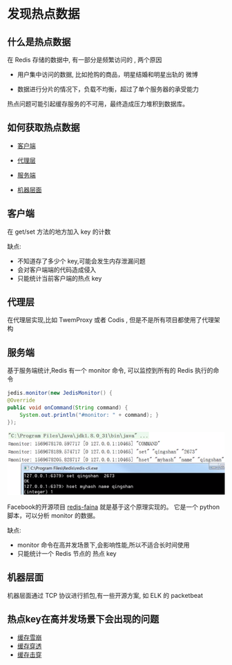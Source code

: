 # 发现热点数据

## 什么是热点数据

在 Redis 存储的数据中, 有一部分是频繁访问的 , 两个原因

- 用户集中访问的数据, 比如抢购的商品，明星结婚和明星出轨的 微博

- 数据进行分片的情况下，负载不均衡，超过了单个服务器的承受能力

热点问题可能引起缓存服务的不可用，最终造成压力堆积到数据库。

## 如何获取热点数据

- [客户端](#客户端)
- [代理层](#代理层)
- [服务端](#服务端)

- [机器层面](#机器层面)

## 客户端

在 get/set 方法的地方加入 key 的计数 

缺点:

- 不知道存了多少个 key,可能会发生内存泄漏问题
- 会对客户端端的代码造成侵入
- 只能统计当前客户端的热点 key

## 代理层

在代理层实现,比如 TwemProxy 或者 Codis , 但是不是所有项目都使用了代理架构

## 服务端

基于服务端统计,Redis 有一个 monitor 命令, 可以监控到所有的 Redis 执行的命令

```java
jedis.monitor(new JedisMonitor() {
@Override
public void onCommand(String command) {
	System.out.println("#monitor: " + command); }
});
```

![image-20200730131251089](../../../assets/image-20200730131251089.png)

Facebook的开源项目 [redis-faina](https://github.com/facebookarchive/redis-faina.git) 就是基于这个原理实现的。 它是一个 python 脚本，可以分析 monitor 的数据。

缺点:

- monitor 命令在高并发场景下,会影响性能,所以不适合长时间使用
- 只能统计一个 Redis 节点的 热点 key

## 机器层面

机器层面通过 TCP 协议进行抓包,有一些开源方案, 如 ELK 的 packetbeat

## 热点key在高并发场景下会出现的问题

-  [缓存雪崩](05-缓存雪崩.md) 
-  [缓存穿透](03-缓存穿透.md) 
-  [缓存击穿](08-缓存击穿.md) 

